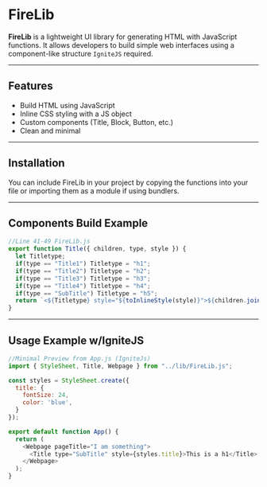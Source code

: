 # FireLib

**FireLib** is a lightweight UI library for generating HTML with JavaScript functions. It allows developers to build simple web interfaces using a component-like structure `IgniteJS` required.

---

## Features

- Build HTML using JavaScript
- Inline CSS styling with a JS object
- Custom components (Title, Block, Button, etc.)
- Clean and minimal

---

## Installation

You can include FireLib in your project by copying the functions into your file or importing them as a module if using bundlers.

---

## Components Build Example

```.js
//Line 41-49 FireLib.js
export function Title({ children, type, style }) {
  let Titletype;
  if(type == "Title1") Titletype = "h1";
  if(type == "Title2") Titletype = "h2";
  if(type == "Title3") Titletype = "h3";
  if(type == "Title4") Titletype = "h4";
  if(type == "SubTitle") Titletype = "h5";
  return `<${Titletype} style="${toInlineStyle(style)}">${children.join('')}</${Titletype}>`;
}
```

---

## Usage Example w/IgniteJS  

```.js
//Minimal Preview from App.js (IgniteJs)
import { StyleSheet, Title, Webpage } from "../lib/FireLib.js";

const styles = StyleSheet.create({
  title: {
    fontSize: 24,
    color: 'blue',
  }
});

export default function App() {
  return (
    <Webpage pageTitle="I am something">
      <Title type="SubTitle" style={styles.title}>This is a h1</Title>
    </Webpage>
  );
}



